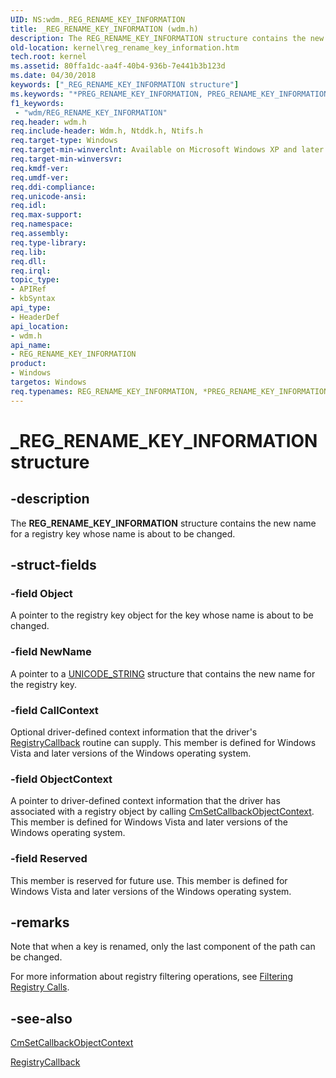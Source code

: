 ```yaml
---
UID: NS:wdm._REG_RENAME_KEY_INFORMATION
title: _REG_RENAME_KEY_INFORMATION (wdm.h)
description: The REG_RENAME_KEY_INFORMATION structure contains the new name for a registry key whose name is about to be changed.
old-location: kernel\reg_rename_key_information.htm
tech.root: kernel
ms.assetid: 80ffa1dc-aa4f-40b4-936b-7e441b3b123d
ms.date: 04/30/2018
keywords: ["_REG_RENAME_KEY_INFORMATION structure"]
ms.keywords: "*PREG_RENAME_KEY_INFORMATION, PREG_RENAME_KEY_INFORMATION, PREG_RENAME_KEY_INFORMATION structure pointer [Kernel-Mode Driver Architecture], REG_RENAME_KEY_INFORMATION, REG_RENAME_KEY_INFORMATION structure [Kernel-Mode Driver Architecture], _REG_RENAME_KEY_INFORMATION, kernel.reg_rename_key_information, kstruct_d_f6416cfd-5ace-4366-81a5-87b233551c7a.xml, wdm/PREG_RENAME_KEY_INFORMATION, wdm/REG_RENAME_KEY_INFORMATION"
f1_keywords:
 - "wdm/REG_RENAME_KEY_INFORMATION"
req.header: wdm.h
req.include-header: Wdm.h, Ntddk.h, Ntifs.h
req.target-type: Windows
req.target-min-winverclnt: Available on Microsoft Windows XP and later versions of the Windows operating system.
req.target-min-winversvr: 
req.kmdf-ver: 
req.umdf-ver: 
req.ddi-compliance: 
req.unicode-ansi: 
req.idl: 
req.max-support: 
req.namespace: 
req.assembly: 
req.type-library: 
req.lib: 
req.dll: 
req.irql: 
topic_type:
- APIRef
- kbSyntax
api_type:
- HeaderDef
api_location:
- wdm.h
api_name:
- REG_RENAME_KEY_INFORMATION
product:
- Windows
targetos: Windows
req.typenames: REG_RENAME_KEY_INFORMATION, *PREG_RENAME_KEY_INFORMATION
---
```


# _REG_RENAME_KEY_INFORMATION structure


## -description


The <b>REG_RENAME_KEY_INFORMATION</b> structure contains the new name for a registry key whose name is about to be changed. 


## -struct-fields




### -field Object

A pointer to the registry key object for the key whose name is about to be changed.


### -field NewName

A pointer to a <a href="https://docs.microsoft.com/windows/desktop/api/ntdef/ns-ntdef-_unicode_string">UNICODE_STRING</a> structure that contains the new name for the registry key.


### -field CallContext

Optional driver-defined context information that the driver's <a href="https://docs.microsoft.com/windows-hardware/drivers/ddi/wdm/nc-wdm-ex_callback_function">RegistryCallback</a> routine can supply. This member is defined for Windows Vista and later versions of the Windows operating system. 


### -field ObjectContext

A pointer to driver-defined context information that the driver has associated with a registry object by calling <a href="https://docs.microsoft.com/windows-hardware/drivers/ddi/wdm/nf-wdm-cmsetcallbackobjectcontext">CmSetCallbackObjectContext</a>. This member is defined for Windows Vista and later versions of the Windows operating system. 


### -field Reserved

This member is reserved for future use. This member is defined for Windows Vista and later versions of the Windows operating system.


## -remarks



Note that when a key is renamed, only the last component of the path can be changed.

For more information about registry filtering operations, see <a href="https://docs.microsoft.com/windows-hardware/drivers/kernel/filtering-registry-calls">Filtering Registry Calls</a>.




## -see-also




<a href="https://docs.microsoft.com/windows-hardware/drivers/ddi/wdm/nf-wdm-cmsetcallbackobjectcontext">CmSetCallbackObjectContext</a>



<a href="https://docs.microsoft.com/windows-hardware/drivers/ddi/wdm/nc-wdm-ex_callback_function">RegistryCallback</a>
 

 


